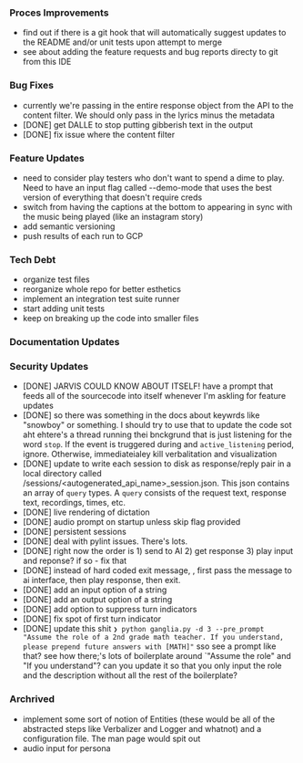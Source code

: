 ### Proces Improvements
- find out if there is a git hook that will automatically suggest updates to the README and/or unit tests upon attempt to merge
- see about adding the feature requests and bug reports directy to git from this IDE


### Bug Fixes
- currently we're passing in the entire response object from the API to the content filter. We should only pass in the lyrics minus the metadata
- [DONE] get DALLE to stop putting gibberish text in the output
- [DONE] fix issue where the content filter 

### Feature Updates
- need to consider play testers who don't want to spend a dime to play. Need to have an input flag called --demo-mode that uses the best version of everything that doesn't require creds
- switch from having the captions at the bottom to appearing in sync with the music being played (like an instagram story)
- add semantic versioning
- push results of each run to GCP

### Tech Debt
- organize test files
- reorganize whole repo for better esthetics
- implement an integration test suite runner
- start adding unit tests
- keep on breaking up the code into smaller files

### Documentation Updates


### Security Updates






- [DONE] JARVIS COULD KNOW ABOUT ITSELF! have a prompt that feeds all of the sourcecode into itself whenever I'm askling for feature updates
- [DONE] so there was something in the docs about keywrds like "snowboy" or something. I should try to use that to update the code sot aht ehtere's a thread running thei bnckgrund that is just listening for the word `stop`. If the event is truggered during and `active_listening` period, ignore. Otherwise, immediateialey kill verbalitation and visualization
- [DONE] update to write each session to disk as response/reply pair in a local directory called /sessions/<autogenerated_api_name>_session.json. This json contains an array of `query` types. A `query` consists of the request text, response text, recordings, times, etc.
- [DONE] live rendering of dictation
- [DONE] audio prompt on startup unless skip flag provided
- [DONE] persistent sessions
- [DONE] deal with pylint issues. There's lots. 
- [DONE] right now the order is 1) send to AI 2) get response 3) play input and reponse? if so - fix that
- [DONE] instead of hard coded exit message, , first pass the message to ai interface, then play response, then exit.
- [DONE] add an input option of a string
- [DONE] add an output option of a string
- [DONE] add option to suppress turn indicators
- [DONE] fix spot of first turn indicator
- [DONE] update this shit `❯ python ganglia.py -d 3 --pre_prompt "Assume the role of a 2nd grade math teacher. If you understand, please prepend future answers with [MATH]"` sso see a prompt like that? see how there;'s lots of boilerplate around `"Assume the role\" and \"If you understand\"? can you update it so that you only input the role and the description without all the rest of the boilerplate?

### Archrived
- implement some sort of notion of Entities (these would be all of the abstracted steps like Verbalizer and Logger and whatnot) and a configuration file. The man page would spit out 
- audio input for persona
